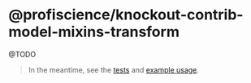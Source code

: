 # @profiscience/knockout-contrib-model-mixins-transform

@TODO

> In the meantime, see the [tests](./test.ts) and [example usage](https://github.com/caseyWebb/knockout-realworld).
